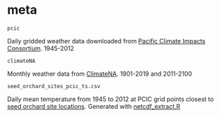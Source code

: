 # meta

`pcic` 

Daily gridded weather data downloaded from [Pacific Climate Impacts Consortium](https://www.pacificclimate.org/data/daily-gridded-meteorological-datasets). 1945-2012

`climateNA`

Monthly weather data from [ClimateNA](http://climatena.ca/). 
1901-2019 and 2011-2100 

`seed_orchard_sites_pcic_ts.csv`

Daily mean temperature from 1945 to 2012 at PCIC grid points closest to [seed orchard site locations](../seed_orchard_site_locations.csv). Generated with [netcdf_extract.R](../../netcdf_extract.R)

